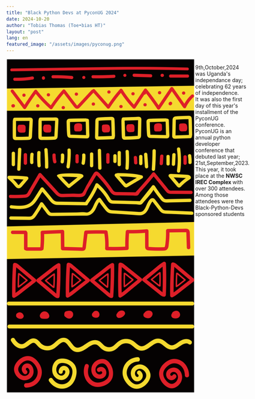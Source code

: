 ```yaml
---
title: "Black Python Devs at PyconUG 2024"
date: 2024-10-20
author: "Tobias Thomas (Toe•bias HT)"
layout: "post"
lang: en
featured_image: "/assets/images/pyconug.png"
---
```

<div style="display:flex">
    <img src="/assets/images/pyconug-wall-art.png"/>
    <p>
        9th,October,2024 was Uganda's independance day; celebrating 62 years of independence. </br>
        It was also the first day of this year's installment of the PyconUG conference.
        PyconUG is an annual python developer conference that debuted last year; 21st,September,2023.
        This year, it took place at the <strong> NWSC IREC Complex </strong> with over 300 attendees. </br>
        Among those attendees were the Black-Python-Devs sponsored students
    </p>
</div>